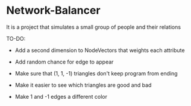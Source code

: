 # Network-Balancer
It is a project that simulates a small group of people and their relations


TO-DO:

- Add a second dimension to NodeVectors that weights each attribute

- Add random chance for edge to appear

- Make sure that (1, 1, -1) triangles don't keep program from ending

- Make it easier to see which triangles are good and bad

- Make 1 and -1 edges a different color

